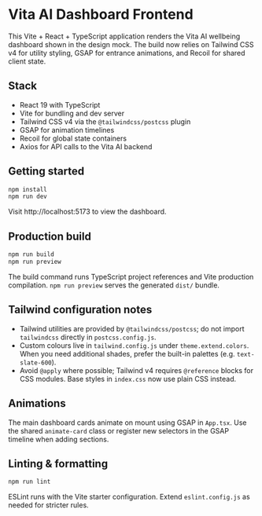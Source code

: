 # Vita AI Dashboard Frontend

This Vite + React + TypeScript application renders the Vita AI wellbeing dashboard shown in the design mock. The build now relies on Tailwind CSS v4 for utility styling, GSAP for entrance animations, and Recoil for shared client state.

## Stack

- React 19 with TypeScript
- Vite for bundling and dev server
- Tailwind CSS v4 via the `@tailwindcss/postcss` plugin
- GSAP for animation timelines
- Recoil for global state containers
- Axios for API calls to the Vita AI backend

## Getting started

```bash
npm install
npm run dev
```

Visit http://localhost:5173 to view the dashboard.

## Production build

```bash
npm run build
npm run preview
```

The build command runs TypeScript project references and Vite production compilation. `npm run preview` serves the generated `dist/` bundle.

## Tailwind configuration notes

- Tailwind utilities are provided by `@tailwindcss/postcss`; do not import `tailwindcss` directly in `postcss.config.js`.
- Custom colours live in `tailwind.config.js` under `theme.extend.colors`. When you need additional shades, prefer the built-in palettes (e.g. `text-slate-600`).
- Avoid `@apply` where possible; Tailwind v4 requires `@reference` blocks for CSS modules. Base styles in `index.css` now use plain CSS instead.

## Animations

The main dashboard cards animate on mount using GSAP in `App.tsx`. Use the shared `animate-card` class or register new selectors in the GSAP timeline when adding sections.

## Linting & formatting

```bash
npm run lint
```

ESLint runs with the Vite starter configuration. Extend `eslint.config.js` as needed for stricter rules.
